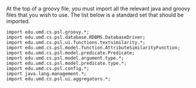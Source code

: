 At the top of a groovy file, you must import all the relevant java and groovy files that you wish to use. The list below is a standard set that should be imported.

```
import edu.umd.cs.psl.groovy.*;
import edu.umd.cs.psl.database.RDBMS.DatabaseDriver;
import edu.umd.cs.psl.ui.functions.textsimilarity.*;
import edu.umd.cs.psl.model.function.AttributeSimilarityFunction;
import edu.umd.cs.psl.model.predicate.Predicate;
import edu.umd.cs.psl.model.argument.type.*;
import edu.umd.cs.psl.model.predicate.type.*;
import edu.umd.cs.psl.config.*;
import java.lang.management.*;
import edu.umd.cs.psl.ui.aggregators.*;
```
